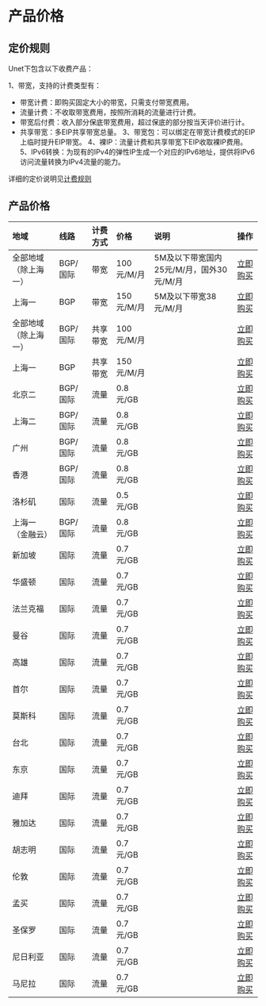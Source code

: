 # 产品价格

## 定价规则
Unet下包含以下收费产品：

1、带宽，支持的计费类型有：
 * 带宽计费：即购买固定大小的带宽，只需支付带宽费用。
 * 流量计费：不收取带宽费用，按照所消耗的流量进行计费。
 * 带宽后付费：收入部分保底带宽费用，超过保底的部分按当天评价进行计。
 * 共享带宽：多EIP共享带宽总量。
3、带宽包：可以绑定在带宽计费模式的EIP上临时提升EIP带宽。
4、裸IP：流量计费和共享带宽下EIP收取裸IP费用。
5、IPv6转换：为现有的IPv4的弹性IP生成一个对应的IPv6地址，提供将IPv6访问流量转换为IPv4流量的能力。

详细的定价说明见[计费规则](https://docs.ucloud.cn/unet/eip_price/traffic)




## 产品价格
<!-- udocs:price -->
|地域|线路|计费方式|价格|说明|操作|
| :---- | :---- | :---- | :---- | :---- | :---- |
全部地域（除上海一）|BGP/国际|带宽|100元/M/月|5M及以下带宽国内25元/M/月，国外30元/M/月|[立即购买]()|
上海一|BGP|带宽|150元/M/月|5M及以下带宽38元/M/月|[立即购买]()|
全部地域（除上海一）|BGP/国际|共享带宽|100元/M/月||[立即购买]()|
上海一|BGP|共享带宽|150元/M/月||[立即购买]()|
北京二|BGP/国际|流量|0.8元/GB||[立即购买]()|
上海二|BGP/国际|流量|0.8元/GB||[立即购买]()|
广州|BGP/国际|流量|0.8元/GB||[立即购买]()|
香港|BGP/国际|流量|0.8元/GB||[立即购买]()|
洛杉矶|国际|流量|0.5元/GB||[立即购买]()|
上海一（金融云）|BGP/国际|流量|0.8元/GB||[立即购买]()|
新加坡|国际|流量|0.7元/GB||[立即购买]()|
华盛顿|国际|流量|0.7元/GB||[立即购买]()|
法兰克福|国际|流量|0.7元/GB||[立即购买]()|
曼谷|国际|流量|0.7元/GB||[立即购买]()|
高雄|国际|流量|0.7元/GB||[立即购买]()|
首尔|国际|流量|0.7元/GB||[立即购买]()|
莫斯科|国际|流量|0.7元/GB||[立即购买]()|
台北|国际|流量|0.7元/GB||[立即购买]()|
东京|国际|流量|0.7元/GB||[立即购买]()|
迪拜|国际|流量|0.7元/GB||[立即购买]()|
雅加达|国际|流量|0.7元/GB||[立即购买]()|
胡志明|国际|流量|0.7元/GB||[立即购买]()|
伦敦|国际|流量|0.7元/GB||[立即购买]()|
孟买|国际|流量|0.7元/GB||[立即购买]()|
圣保罗|国际|流量|0.7元/GB||[立即购买]()|
尼日利亚|国际|流量|0.7元/GB||[立即购买]()|
马尼拉|国际|流量|0.7元/GB||[立即购买]()|
